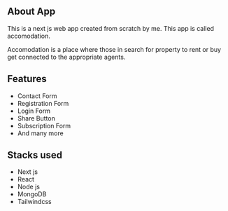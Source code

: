 ## About App

This is a next js web app created from scratch by me. This app is called accomodation.

Accomodation is a place where those in search for property to rent or buy get connected to the appropriate agents.

## Features

- Contact Form
- Registration Form
- Login Form
- Share Button
- Subscription Form
- And many more

## Stacks used

- Next js
- React
- Node js
- MongoDB
- Tailwindcss
